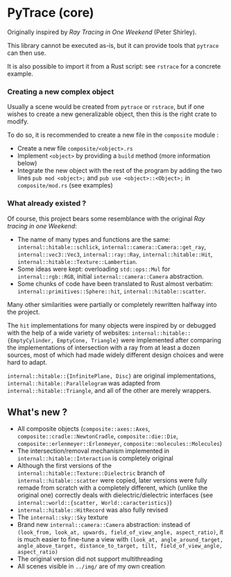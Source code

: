 # PyTrace (core)

Originally inspired by _Ray Tracing in One Weekend_ (Peter Shirley).

This library cannot be executed as-is, but it can provide tools that `pytrace` can then use.

It is also possible to import it from a Rust script: see `rstrace` for a concrete example.


### Creating a new complex object

Usually a scene would be created from `pytrace` or `rstrace`, but if one wishes to create
a new generalizable object, then this is the right crate to modify.

To do so, it is recommended to create a new file in the `composite` module :
- Create a new file `composite/<object>.rs`
- Implement `<object>` by providing a `build` method (more information below)
- Integrate the new object with the rest of the program by adding the two lines `pub mod <object>;` and `pub use <object>::<Object>;` in `composite/mod.rs` (see examples)

### What already existed ?

Of course, this project bears some resemblance with the original _Ray tracing in one Weekend_:
- The name of many types and functions are the same: `internal::hitable::schlick`, `internal::camera::Camera::get_ray`, `internal::vec3::Vec3`, `internal::ray::Ray`, `internal::hitable::Hit`, `internal::hitable::Texture::Lambertian`.
- Some ideas were kept: overloading `std::ops::Mul` for `internal::rgb::RGB`, initial `internal::camera::Camera` abstraction.
- Some chunks of code have been translated to Rust almost verbatim: `internal::primitives::Sphere::hit`, `internal::hitable::scatter`.

Many other similarities were partially or completely rewritten halfway into the project.

The `hit` implementations for many objects were inspired by or debugged with the help of a wide variety of websites: `internal::hitable::{EmptyCylinder, EmptyCone, Triangle}` were implemented after comparing the implementations of intersection with a ray from at least a dozen sources, most of which had made widely different design choices and were hard to adapt.

`internal::hitable::{InfinitePlane, Disc}` are original implementations, `internal::hitable::Parallelogram` was adapted from `internal::hitable::Triangle`, and all of the other are merely wrappers.

## What's new ?

- All composite objects (`composite::axes::Axes`, `composite::cradle::NewtonCradle`, `composite::die::Die`, `composite::erlenmeyer::Erlenmeyer`, `composite::molecules::Molecules`)
- The intersection/removal mechanism implemented in `internal::hitable::Interaction` is completely original
- Although the first versions of the `internal::hitable::Texture::Dielectric` branch of `internal::hitable::scatter` were copied, later versions were fully remade from scratch with a completely different, which (unlike the original one) correctly deals with dielectric/dielectric interfaces (see `internal::world::{scatter, World::caracteristics}`)
- `internal::hitable::HitRecord` was also fully revised
- The `internal::sky::Sky` texture
- Brand new `internal::camera::Camera` abstraction: instead of `(look_from, look_at, upwards, field_of_view_angle, aspect_ratio)`, it is much easier to fine-tune a view with `(look_at, angle_around_target, angle_above_target, distance_to_target, tilt, field_of_view_angle, aspect_ratio)`
- The original version did not support multithreading
- All scenes visible in `../img/` are of my own creation
